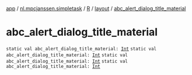 [app](../../../index.md) / [nl.mpcjanssen.simpletask](../../index.md) / [R](../index.md) / [layout](index.md) / [abc_alert_dialog_title_material](.)

# abc_alert_dialog_title_material

`static val abc_alert_dialog_title_material: `[`Int`](https://kotlinlang.org/api/latest/jvm/stdlib/kotlin/-int/index.html)
`static val abc_alert_dialog_title_material: `[`Int`](https://kotlinlang.org/api/latest/jvm/stdlib/kotlin/-int/index.html)
`static val abc_alert_dialog_title_material: `[`Int`](https://kotlinlang.org/api/latest/jvm/stdlib/kotlin/-int/index.html)
`static val abc_alert_dialog_title_material: `[`Int`](https://kotlinlang.org/api/latest/jvm/stdlib/kotlin/-int/index.html)